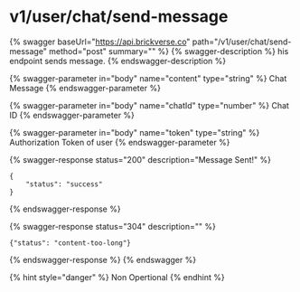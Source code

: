 # v1/user/chat/send-message

{% swagger baseUrl="https://api.brickverse.co" path="/v1/user/chat/send-message" method="post" summary="" %}
{% swagger-description %}
his endpoint sends message.
{% endswagger-description %}

{% swagger-parameter in="body" name="content" type="string" %}
Chat Message
{% endswagger-parameter %}

{% swagger-parameter in="body" name="chatId" type="number" %}
Chat ID
{% endswagger-parameter %}

{% swagger-parameter in="body" name="token" type="string" %}
Authorization Token of user
{% endswagger-parameter %}

{% swagger-response status="200" description="Message Sent!" %}
```
{
    "status": "success"
}
```
{% endswagger-response %}

{% swagger-response status="304" description="" %}
```
{"status": "content-too-long"}
```
{% endswagger-response %}
{% endswagger %}

{% hint style="danger" %}
Non Opertional
{% endhint %}
